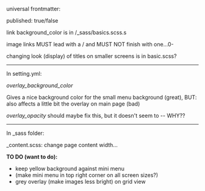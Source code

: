universal frontmatter:

published: true/false


link background_color is in /_sass/basics.scss.s

image links MUST lead with a / and MUST NOT finish with one...0-


changing look (display) of titles on smaller screens is in basic.scss?


---

In setting.yml:

*overlay_background_color*

Gives a nice background color for the small menu background (great), BUT: also
affects a little bit the overlay on main page (bad)

*overlay_opacity* should maybe fix this, but it doesn't seem to -- WHY??

---

In _sass folder:

_content.scss: change page content width…





**TO DO (want to do):**

- keep yellow background against mini menu
- (make mini menu in top right corner on all screen sizes?)
- grey overlay (make images less bright) on grid view
